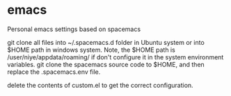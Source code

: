 # emacs
Personal emacs settings based on spacemacs


git clone all files into ~/.spacemacs.d folder in Ubuntu system or into $HOME path in windows system.
Note, the $HOME path is /user/niye/appdata/roaming/ if don't configure it in the system environment variables.
git clone the spacemacs source code to $HOME, and then replace the .spacemacs.env file.

delete the contents of custom.el to get the correct configuration.
